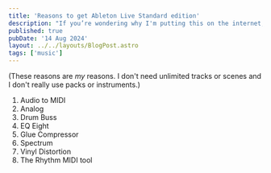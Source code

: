```yaml
---
title: 'Reasons to get Ableton Live Standard edition'
description: "If you’re wondering why I'm putting this on the internet, I don’t understand the question and I won’t respond to it."
published: true
pubDate: '14 Aug 2024'
layout: ../../layouts/BlogPost.astro
tags: ['music']
---
```


(These reasons are _my_ reasons. I don't need unlimited tracks or scenes and I don't really use packs or instruments.)

1. Audio to MIDI
2. Analog
3. Drum Buss
4. EQ Eight
5. Glue Compressor
6. Spectrum
7. Vinyl Distortion
8. The Rhythm MIDI tool